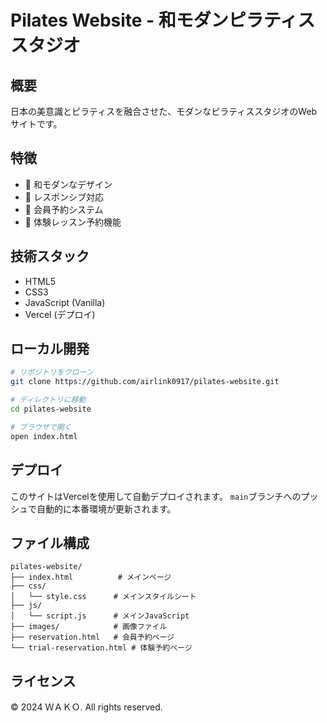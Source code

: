 # Pilates Website - 和モダンピラティススタジオ

## 概要
日本の美意識とピラティスを融合させた、モダンなピラティススタジオのWebサイトです。

## 特徴
- 🎌 和モダンなデザイン
- 📱 レスポンシブ対応
- 🎯 会員予約システム
- 💪 体験レッスン予約機能

## 技術スタック
- HTML5
- CSS3
- JavaScript (Vanilla)
- Vercel (デプロイ)

## ローカル開発
```bash
# リポジトリをクローン
git clone https://github.com/airlink0917/pilates-website.git

# ディレクトリに移動
cd pilates-website

# ブラウザで開く
open index.html
```

## デプロイ
このサイトはVercelを使用して自動デプロイされます。
`main`ブランチへのプッシュで自動的に本番環境が更新されます。

## ファイル構成
```
pilates-website/
├── index.html          # メインページ
├── css/
│   └── style.css      # メインスタイルシート
├── js/
│   └── script.js      # メインJavaScript
├── images/            # 画像ファイル
├── reservation.html   # 会員予約ページ
└── trial-reservation.html # 体験予約ページ
```

## ライセンス
© 2024 ＷＡＫＯ. All rights reserved.